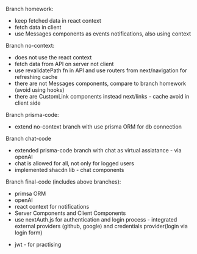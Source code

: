 Branch homework:

- keep fetched data in react context
- fetch data in client
- use Messages components as events notifications, also using context

Branch no-context:

- does not use the react context
- fetch data from API on server not client
- use revalidatePath fn in API and use routers from next/navigation for refreshing cache
- there are not Messages components, compare to branch homework (avoid using hooks)
- there are CustomLink components instead next/links - cache avoid in client side

Branch prisma-code:

- extend no-context branch with use prisma ORM for db connection

Branch chat-code

- extended prisma-code branch with chat as virtual assiatance - via openAI
- chat is allowed for all, not only for logged users
- implemented shacdn lib - chat components

Branch final-code (includes above branches):

- primsa ORM
- openAI
- react context for notifications
- Server Components and Client Components
- use nextAuth.js for authentication and login process - integrated external providers (github, google) and credentials provider(login via login form)

* jwt - for practising
